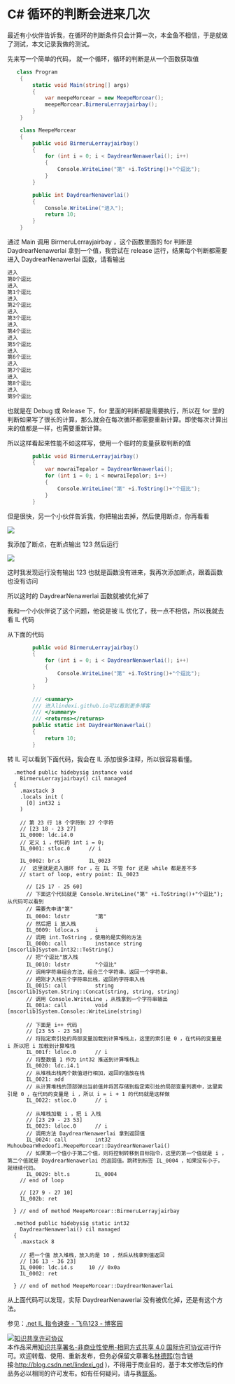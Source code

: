 # C# 循环的判断会进来几次

最近有小伙伴告诉我，在循环的判断条件只会计算一次，本金鱼不相信，于是就做了测试，本文记录我做的测试。

<!--more-->
<!-- CreateTime:2019/8/31 16:55:58 -->


先来写一个简单的代码， 就一个循环，循环的判断是从一个函数获取值

```csharp
   class Program
    {
        static void Main(string[] args)
        {
            var meepeMorcear = new MeepeMorcear();
            meepeMorcear.BirmeruLerrayjairbay();
        }
    }

    class MeepeMorcear
    {
        public void BirmeruLerrayjairbay()
        {
            for (int i = 0; i < DaydrearNenawerlai(); i++)
            {
                Console.WriteLine("第" +i.ToString()+"个逗比");
            }
        }

        public int DaydrearNenawerlai()
        {
            Console.WriteLine("进入");
            return 10;
        }
    }
```

通过 Main 调用 BirmeruLerrayjairbay ，这个函数里面的 for 判断是 DaydrearNenawerlai 拿到一个值，我尝试在 release 运行，结果每个判断都需要进入 DaydrearNenawerlai 函数，请看输出

```csharp
进入
第0个逗比
进入
第1个逗比
进入
第2个逗比
进入
第3个逗比
进入
第4个逗比
进入
第5个逗比
进入
第6个逗比
进入
第7个逗比
进入
第8个逗比
进入
第9个逗比
```
也就是在 Debug 或 Release 下，for 里面的判断都是需要执行，所以在 for 里的判断如果写了很长的计算，那么就会在每次循环都需要重新计算。即使每次计算出来的值都是一样，也需要重新计算。

所以这样看起来性能不如这样写，使用一个临时的变量获取判断的值

```csharp
        public void BirmeruLerrayjairbay()
        {
            var mowraiTepalor = DaydrearNenawerlai();
            for (int i = 0; i < mowraiTepalor; i++)
            {
                Console.WriteLine("第" +i.ToString()+"个逗比");
            }
        }
```

但是很快，另一个小伙伴告诉我，你把输出去掉，然后使用断点，你再看看

<!-- ![](image/C# 循环的判断会进来几次/C# 循环的判断会进来几次0.png) -->

![](http://cdn.lindexi.site/lindexi%2F20186149522247.jpg)

我添加了断点，在断点输出 123 然后运行

<!-- ![](image/C# 循环的判断会进来几次/C# 循环的判断会进来几次1.png) -->

![](http://cdn.lindexi.site/lindexi%2F201861495586116.jpg)

这时我发现运行没有输出 123 也就是函数没有进来，我再次添加断点，跟着函数也没有访问


所以这时的 DaydrearNenawerlai 函数就被优化掉了

我和一个小伙伴说了这个问题，他说是被 IL 优化了，我一点不相信，所以我就去看 IL 代码

从下面的代码

```csharp
        public void BirmeruLerrayjairbay()
        {
            for (int i = 0; i < DaydrearNenawerlai(); i++)
            {
                Console.WriteLine("第" +i.ToString()+"个逗比");
            }
        }

        /// <summary>
        /// 进入lindexi.github.io可以看到更多博客
        /// </summary>
        /// <returns></returns>
        public static int DaydrearNenawerlai()
        {
            return 10;
        }
```

转 IL 可以看到下面代码，我会在 IL 添加很多注释，所以很容易看懂。

```IL
  .method public hidebysig instance void 
    BirmeruLerrayjairbay() cil managed 
  {
    .maxstack 3
    .locals init (
      [0] int32 i
    )
    
    // 第 23 行 18 个字符到 27 个字符
    // [23 18 - 23 27]
    IL_0000: ldc.i4.0  
    // 定义 i ，代码的 int i = 0;   
    IL_0001: stloc.0      // i

    IL_0002: br.s         IL_0023
    //  这里就是进入循环 for ，在 IL 不管 for 还是 while 都是差不多
    // start of loop, entry point: IL_0023

      // [25 17 - 25 60]
      // 下面这个代码就是 Console.WriteLine("第" +i.ToString()+"个逗比"); 从代码可以看到
      // 需要先申请"第"
      IL_0004: ldstr        "第"
      // 然后把 i 放入栈
      IL_0009: ldloca.s     i
      // 调用 int.ToString ，使用的是实例的方法
      IL_000b: call         instance string [mscorlib]System.Int32::ToString()
      // 把"个逗比"放入栈
      IL_0010: ldstr        "个逗比"
      // 调用字符串组合方法，组合三个字符串，返回一个字符串。
      // 把刚才入栈三个字符串出栈，返回的字符串入栈
      IL_0015: call         string [mscorlib]System.String::Concat(string, string, string)
      // 调用 Console.WriteLine ，从栈拿到一个字符串输出
      IL_001a: call         void [mscorlib]System.Console::WriteLine(string)

      // 下面是 i++ 代码
      // [23 55 - 23 58]
      // 将指定索引处的局部变量加载到计算堆栈上，这里的索引是 0 ，在代码的变量是 i 所以把 i 加载到计算堆栈
      IL_001f: ldloc.0      // i
      // 将整数值 1 作为 int32 推送到计算堆栈上
      IL_0020: ldc.i4.1     
      // 从堆栈出栈两个数值进行相加，返回的值放在栈
      IL_0021: add          
      // 从计算堆栈的顶部弹出当前值并将其存储到指定索引处的局部变量列表中，这里索引是 0 ，在代码的变量是 i ，所以 i = i + 1 的代码就是这样做
      IL_0022: stloc.0      // i
 
      // 从堆栈加载 i ，把 i 入栈
      // [23 29 - 23 53]
      IL_0023: ldloc.0      // i
      // 调用方法 DaydrearNenawerlai 拿到返回值
      IL_0024: call         int32 MuhoubearWhedoofi.MeepeMorcear::DaydrearNenawerlai()
      // 如果第一个值小于第二个值，则将控制转移到目标指令，这里的第一个值就是 i ，第二个值就是 DaydrearNenawerlai 的返回值。跳转到标签 IL_0004 ，如果没有小于，就继续代码。
      IL_0029: blt.s        IL_0004
    // end of loop

    // [27 9 - 27 10]
    IL_002b: ret          

  } // end of method MeepeMorcear::BirmeruLerrayjairbay

  .method public hidebysig static int32 
    DaydrearNenawerlai() cil managed 
  {
    .maxstack 8

    // 把一个值 放入堆栈，放入的是 10 ，然后从栈拿到值返回
    // [36 13 - 36 23]
    IL_0000: ldc.i4.s     10 // 0x0a
    IL_0002: ret          

  } // end of method MeepeMorcear::DaydrearNenawerlai
```

从上面代码可以发现，实际 DaydrearNenawerlai 没有被优化掉，还是有这个方法。

参见：[.net IL 指令速查 - 飞鸟123 - 博客园](https://www.cnblogs.com/flyingbirds123/archive/2011/01/29/1947626.html )




<a rel="license" href="http://creativecommons.org/licenses/by-nc-sa/4.0/"><img alt="知识共享许可协议" style="border-width:0" src="https://licensebuttons.net/l/by-nc-sa/4.0/88x31.png" /></a><br />本作品采用<a rel="license" href="http://creativecommons.org/licenses/by-nc-sa/4.0/">知识共享署名-非商业性使用-相同方式共享 4.0 国际许可协议</a>进行许可。欢迎转载、使用、重新发布，但务必保留文章署名[林德熙](http://blog.csdn.net/lindexi_gd)(包含链接:http://blog.csdn.net/lindexi_gd )，不得用于商业目的，基于本文修改后的作品务必以相同的许可发布。如有任何疑问，请与我[联系](mailto:lindexi_gd@163.com)。
